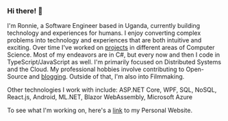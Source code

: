 ### Hi there! 👋
I'm Ronnie, a Software Engineer based in Uganda, currently building technology and experiences for humans. I enjoy converting complex problems into technology and experiences that are both intuitive and exciting. Over time I've worked on [projects](https://ronnielutalo.github.io/projects/) in different areas of Computer Science. Most of my endeavors are in C#, but every now and then I code in TypeScript/JavaScript as well. I'm primarily focused on Distributed Systems and the Cloud. My professional hobbies involve contributing to Open-Source and [blogging](https://ronnielutaro.github.io/blog). Outside of that, I'm also into Filmmaking.

Other technologies I work with include: ASP.NET Core, WPF, SQL, NoSQL, React.js, Android, ML.NET, Blazor WebAssembly, Microsoft Azure

To see what I'm working on, here's a [link](https://ronnielutalo.github.io/) to my Personal Website. 
